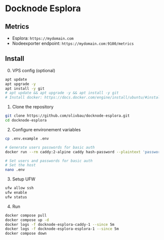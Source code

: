 # Docknode Esplora

## Metrics

- Esplora: `https://mydomain.com`
- Nodeexporter endpoint: `https://mydomain.com:9100/metrics`

## Install

0. VPS config (optional)

```bash
apt update
apt upgrade -y
apt install -y git
# apt update && apt upgrade -y && apt install -y git
# Install docker: https://docs.docker.com/engine/install/ubuntu/#install-using-the-repository
```

1. Clone the repository

```bash
git clone https://github.com/olivbau/docknode-esplora.git
cd docknode-esplora
```

2. Configure environement variables

```bash
cp .env.example .env

# Generate users passwords for basic auth
docker run --rm caddy:2-alpine caddy hash-password --plaintext 'password'

# Set users and passwords for basic auth
# Set the host
nano .env
```

3. Setup UFW

```bash
ufw allow ssh
ufw enable
ufw status
```

4. Run

```bash
docker compose pull
docker compose up -d
docker logs -f docknode-esplora-caddy-1 --since 5m
docker logs -f docknode-esplora-esplora-1 --since 5m
docker compose down
```
